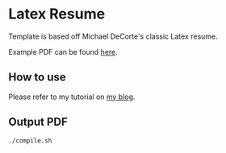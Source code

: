 # Latex Resume

Template is based off Michael DeCorte's classic Latex resume.

Example PDF can be found [here](https://github.com/bbody/latex-resume-example/releases/download/1.0/resume.pdf).


## How to use

Please refer to my tutorial on [my blog](https://www.google.com).

## Output PDF

`./compile.sh`